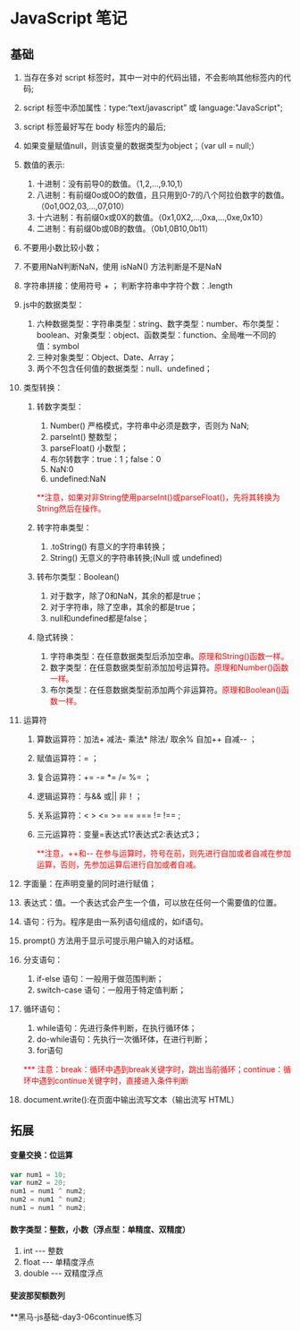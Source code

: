 # JavaScript 笔记

## 基础

1. 当存在多对 script 标签时，其中一对中的代码出错，不会影响其他标签内的代码;

2. script 标签中添加属性：type:“text/javascript” 或 language:"JavaScript";

3. script 标签最好写在 body 标签内的最后;

4. 如果变量赋值null，则该变量的数据类型为object；（var ull = null;）

5. 数值的表示:
    1. 十进制：没有前导0的数值。（1,2,...,9.10,1）
    2. 八进制：有前缀0o或0O的数值，且只用到0-7的八个阿拉伯数字的数值。（0o1,0O2,03,...,07,010）
    3. 十六进制：有前缀0x或0X的数值。（0x1,0X2,...,0xa,...,0xe,0x10）
    4. 二进制：有前缀0b或0B的数值。（0b1,0B10,0b11）

6. 不要用小数比较小数；

7. 不要用NaN判断NaN，使用 isNaN() 方法判断是不是NaN

8. 字符串拼接：使用符号 + ； 判断字符串中字符个数：.length

9. js中的数据类型：
    1. 六种数据类型：字符串类型：string、数字类型：number、布尔类型：boolean、对象类型：object、函数类型：function、全局唯一不同的值：symbol
    2. 三种对象类型：Object、Date、Array；
    3. 两个不包含任何值的数据类型：null、undefined；

10. 类型转换：
    1. 转数字类型：
        1. Number()       严格模式，字符串中必须是数字，否则为 NaN;
        2. parseInt()     整数型；
        3. parseFloat()   小数型；
        4. 布尔转数字：true：1；false：0
        5. NaN:0
        6. undefined:NaN

       <font color=#FF0000>**注意，如果对非String使用parseInt()或parseFloat()，先将其转换为String然后在操作。</font>

    2. 转字符串类型：
        1. .toString()      有意义的字符串转换；
        2. String()         无意义的字符串转换;(Null 或 undefined)

    3. 转布尔类型：Boolean()
        1. 对于数字，除了0和NaN，其余的都是true；
        2. 对于字符串，除了空串，其余的都是true；
        3. null和undefined都是false；

    4. 隐式转换：
        1. 字符串类型：在任意数据类型后添加空串。<font color=#ff0000>原理和String()函数一样。</font>
        2. 数字类型：在任意数据类型前添加加号运算符。<font color=#ff0000>原理和Number()函数一样。</font>
        3. 布尔类型：在任意数据类型前添加两个非运算符。<font color=#ff0000>原理和Boolean()函数一样。</font>

11. 运算符
    1. 算数运算符：加法+ 减法- 乘法* 除法/ 取余% 自加++ 自减-- ；
    2. 赋值运算符：= ；
    3. 复合运算符：+= -= *= /= %= ；
    4. 逻辑运算符：与&& 或|| 非！；
    5. 关系运算符：< > <= >= == === != !== ;
    6. 三元运算符：变量=表达式1?表达式2:表达式3；

       <font color=#ff0000>**注意，++和-- 在参与运算时，符号在前，则先进行自加或者自减在参加运算，否则，先参加运算后进行自加或者自减。</font>

12. 字面量：在声明变量的同时进行赋值；

13. 表达式：值。一个表达式会产生一个值，可以放在任何一个需要值的位置。

14. 语句：行为。程序是由一系列语句组成的，如if语句。 

15. prompt() 方法用于显示可提示用户输入的对话框。

16. 分支语句：
    1. if-else 语句：一般用于做范围判断；
    2. switch-case 语句：一般用于特定值判断；

17. 循环语句：
    1. while语句：先进行条件判断，在执行循环体；
    2. do-while语句：先执行一次循环体，在进行判断；
    3. for语句
    
    <font color=red>*** 注意：break：循环中遇到break关键字时，跳出当前循环；continue：循环中遇到continue关键字时，直接进入条件判断</font>
18. document.write():在页面中输出流写文本（输出流写 HTML）
## 拓展

#### 变量交换：位运算

```javascript
var num1 = 10;
var num2 = 20;
num1 = num1 ^ num2;
num2 = num1 ^ num2;
num1 = num1 ^ num2;
```

#### 数字类型：整数，小数（浮点型：单精度、双精度）

1. int --- 整数
2. float --- 单精度浮点
3. double --- 双精度浮点

#### 斐波那契额数列

**黑马-js基础-day3-06continue练习